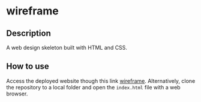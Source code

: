 # wireframe
## Description
A web design skeleton built with HTML and CSS.

## How to use
Access the deployed website though this link [wireframe](https://robjpar.github.io/wireframe). Alternatively, clone the repository to a local folder and open the `index.html` file with a web browser.